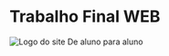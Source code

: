 # Trabalho Final WEB
![Logo do site De aluno para aluno](https://user-images.githubusercontent.com/108373863/225622400-fc05f787-526b-4fe2-94d1-dddd0f3e8827.png)
